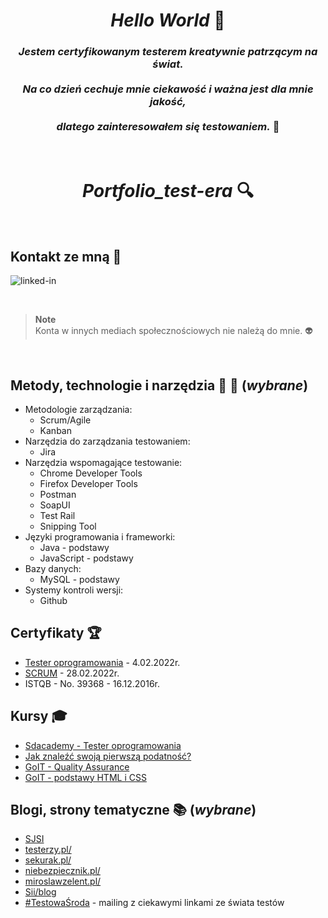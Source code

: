 <div align="center">
  
  # *Hello World* :wave: <br>
  
  ### *Jestem certyfikowanym testerem kreatywnie patrzącym na świat.* <br> <br> *Na co dzień cechuje mnie ciekawość i ważna jest dla mnie jakość, <br> <br> dlatego zainteresowałem się testowaniem.* :mag_right:
  
</div>

<br>

<div align="center">
  
  # *Portfolio_test-era* :mag: 
  
</div>

<br>

## Kontakt ze mną :postbox:

[<img align="left" alt="linked-in" src="https://img.shields.io/badge/linkedin-%230077B5.svg?&style=for-the-badge&logo=linkedin&logoColor=white" />](https://www.linkedin.com/in/jarosław-jamróg-362210282) <br>

<br>

> **Note** <br>
> Konta w innych mediach społecznościowych nie należą do mnie.  :alien:

<br>

## Metody, technologie i narzędzia :triangular_ruler: :microscope: (*wybrane*)

* Metodologie zarządzania:
  * Scrum/Agile
  * Kanban
* Narzędzia do zarządzania testowaniem:
  * Jira
* Narzędzia wspomagające testowanie:
  * Chrome Developer Tools
  * Firefox Developer Tools
  * Postman
  * SoapUI
  * Test Rail
  * Snipping Tool
* Języki programowania i frameworki:
  * Java - podstawy
  * JavaScript - podstawy
* Bazy danych:
  * MySQL - podstawy
* Systemy kontroli wersji:
  * Github


## Certyfikaty :trophy:

* [Tester oprogramowania](https://app.diplomasafe.com/pl-PL/diploma/d66bb877f52e1cb2c066385140d21387c56d77a2a) - 	4.02.2022r.
* [SCRUM](https://app.diplomasafe.com/pl-PL/diploma/d8f322251c43873c8992acf45c4ec8faabcc5710d) - 28.02.2022r.
* ISTQB - No. 39368 - 16.12.2016r.

## Kursy :mortar_board:

* [Sdacademy - Tester oprogramowania](https://sdacademy.pl/kursy/software-tester/)
* [Jak znaleźć swoją pierwszą podatność?](https://szkolasecurity.pl/pierwsza/)
* [GoIT - Quality Assurance](https://qa.m.goit.global/pl/?utm_source=ref&utm_medium=ref&utm_campaign=mar)
* [GoIT - podstawy HTML i CSS](https://m.goit.global/pl/?utm_source=google&utm_medium=cpc&utm_campaign=19908700535%7C146264932926%7C652920559856%7C%7Cgo-it&gad=1&gclid=Cj0KCQjw7uSkBhDGARIsAMCZNJv0jKHyaHdNsnWC4mJMAayfj7msPLBqbdXqZwSKEmfqtehHYWp6TN4aAhE2EALw_wcB&ga=1888222807.1647978669&first_name=Jaros%C5%82aw&phone=%2B48660393313&email=jamrogj%40o2.pl)

## Blogi, strony tematyczne :books: (*wybrane*)

* [SJSI](https://sjsi.org/)
* [testerzy.pl/](https://testerzy.pl/)
* [sekurak.pl/](https://sekurak.pl/)
* [niebezpiecznik.pl/](https://niebezpiecznik.pl/)
* [miroslawzelent.pl/](https://miroslawzelent.pl/)
* [Sii/blog](https://sii.pl/blog/)
* [#TestowaŚroda](https://akademiaqa.pl/testowa-sroda/) - mailing z ciekawymi linkami ze świata testów

